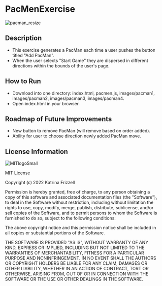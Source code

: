# PacMenExercise
![pacman_resize](https://user-images.githubusercontent.com/93966332/152301618-623f3b8c-9b11-4d91-b1e1-aee3e1511a21.png)


## Description
+ This exercise generates a PacMan each time a user pushes the button titled "Add PacMan".
+ When the user selects "Start Game" they are dispersed in different directions within the bounds of the user's page.

## How to Run
+ Download into one directory: index.html, pacmen.js, images/pacman1, images/pacman2, images/pacman3, images/pacman4.
+ Open index.html in your browser.

## Roadmap of Future Improvements
+ New button to remove PacMan (will remove based on order added).
+ Ability for user to choose direction newly added PacMan move.

## License Information

![MITlogoSmall](https://user-images.githubusercontent.com/93966332/152299112-c8506c29-78d4-4f69-8576-f5b71dd1b957.png)

MIT License

Copyright (c) 2022 Katrina Frizzell

Permission is hereby granted, free of charge, to any person obtaining a copy of this software and associated documentation files (the "Software"), to deal in the Software without restriction, including without limitation the rights to use, copy, modify, merge, publish, distribute, sublicense, and/or sell copies of the Software, and to permit persons to whom the Software is furnished to do so, subject to the following conditions:

The above copyright notice and this permission notice shall be included in all copies or substantial portions of the Software.

THE SOFTWARE IS PROVIDED "AS IS", WITHOUT WARRANTY OF ANY KIND, EXPRESS OR IMPLIED, INCLUDING BUT NOT LIMITED TO THE WARRANTIES OF MERCHANTABILITY, FITNESS FOR A PARTICULAR PURPOSE AND NONINFRINGEMENT. IN NO EVENT SHALL THE AUTHORS OR COPYRIGHT HOLDERS BE LIABLE FOR ANY CLAIM, DAMAGES OR OTHER LIABILITY, WHETHER IN AN ACTION OF CONTRACT, TORT OR OTHERWISE, ARISING FROM, OUT OF OR IN CONNECTION WITH THE SOFTWARE OR THE USE OR OTHER DEALINGS IN THE SOFTWARE.
